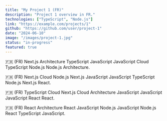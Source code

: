 ```yaml
---
title: "My Project 1 (FR)"
description: "Project 1 overview in FR."
technologies: ["TypeScript", "Node.js"]
link: "https://example.com/projects/1"
github: "https://github.com/user/project-1"
date: "2024-06-10"
image: "/images/project-1.jpg"
status: "in-progress"
featured: true
---
```


🇫🇷 (FR) Next.js Architecture TypeScript JavaScript JavaScript Cloud TypeScript Node.js Node.js Architecture.

🇫🇷 (FR) Next.js Cloud Node.js Next.js JavaScript JavaScript TypeScript Node.js Next.js React.

🇫🇷 (FR) TypeScript Cloud Next.js Cloud Architecture JavaScript JavaScript JavaScript React React.

🇫🇷 (FR) React Architecture React JavaScript Node.js JavaScript Node.js React TypeScript JavaScript.
